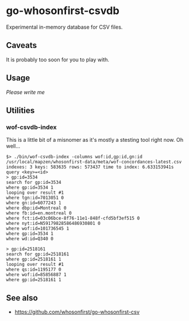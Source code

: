 # go-whosonfirst-csvdb

Experimental in-memory database for CSV files.

## Caveats

It is probably too soon for you to play with.

## Usage

_Please write me_

## Utilities

### wof-csvdb-index

This is a little bit of a misnomer as it's mostly a stesting tool right now. Oh well...

```
$> ./bin/wof-csvdb-index -columns wof:id,gp:id,gn:id /usr/local/mapzen/whosonfirst-data/meta/wof-concordances-latest.csv 
indexes: 3 keys: 583635 rows: 573437 time to index: 6.633153941s
query <key>=<id>
> gp:id=3534
search for gp:id=3534
where gp:id=3534 1
looping over result #1
where tgn:id=7013051 0
where gn:id=6077243 1
where dbp:id=Montreal 0
where fb:id=en.montreal 0
where fct:id=03c06bce-8f76-11e1-848f-cfd5bf3ef515 0
where nyt:id=N59179828586486930801 0
where wof:id=101736545 1
where gp:id=3534 1
where wd:id=Q340 0

> gp:id=2518161
search for gp:id=2518161
where gp:id=2518161 1
looping over result #1
where qs:id=1195177 0
where wof:id=85856887 1
where gp:id=2518161 1
```

## See also

* https://github.com/whosonfirst/go-whosonfirst-csv
